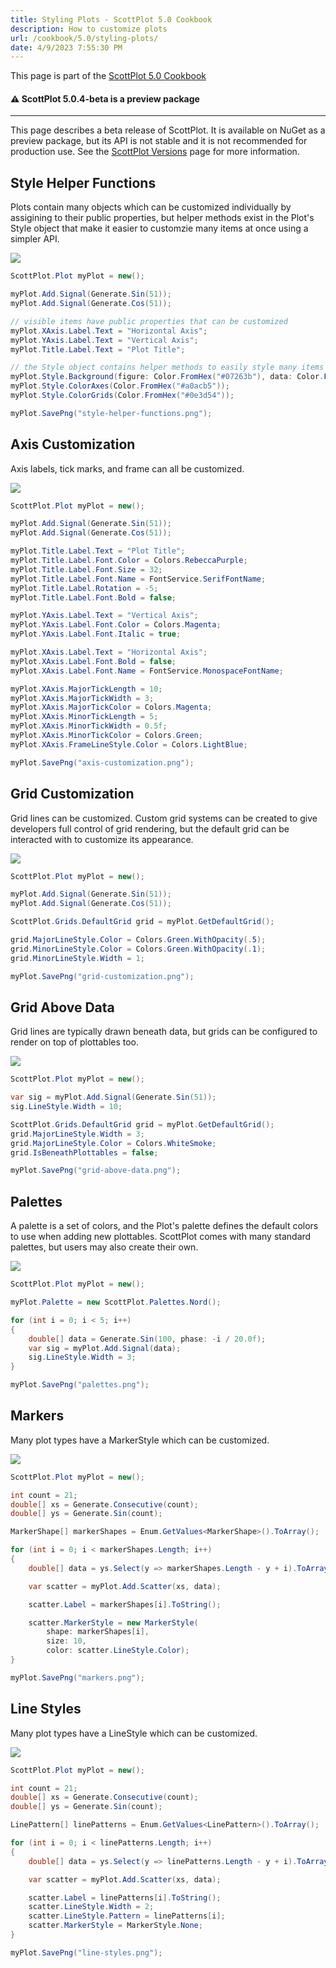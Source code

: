 ```yaml
---
title: Styling Plots - ScottPlot 5.0 Cookbook
description: How to customize plots
url: /cookbook/5.0/styling-plots/
date: 4/9/2023 7:55:30 PM
---
```


This page is part of the [ScottPlot 5.0 Cookbook](../)


<div class='alert alert-warning' role='alert'><h4 class='alert-heading py-0 my-0'>⚠️ ScottPlot 5.0.4-beta is a preview package</h4><hr /><p class='mb-0'><span class='fw-semibold'>This page describes a beta release of ScottPlot.</span> It is available on NuGet as a preview package, but its API is not stable and it is not recommended for production use. See the <a href='https://scottplot.net/versions/'>ScottPlot Versions</a> page for more information. </p></div>



## Style Helper Functions

Plots contain many objects which can be customized individually by assigining to their public properties, but helper methods exist in the Plot's Style object that make it easier to customzie many items at once using a simpler API.

[![](style-helper-functions.png)](style-helper-functions.png)

```cs
ScottPlot.Plot myPlot = new();

myPlot.Add.Signal(Generate.Sin(51));
myPlot.Add.Signal(Generate.Cos(51));

// visible items have public properties that can be customized
myPlot.XAxis.Label.Text = "Horizontal Axis";
myPlot.YAxis.Label.Text = "Vertical Axis";
myPlot.Title.Label.Text = "Plot Title";

// the Style object contains helper methods to easily style many items at once
myPlot.Style.Background(figure: Color.FromHex("#07263b"), data: Color.FromHex("#0b3049"));
myPlot.Style.ColorAxes(Color.FromHex("#a0acb5"));
myPlot.Style.ColorGrids(Color.FromHex("#0e3d54"));

myPlot.SavePng("style-helper-functions.png");
```


## Axis Customization

Axis labels, tick marks, and frame can all be customized.

[![](axis-customization.png)](axis-customization.png)

```cs
ScottPlot.Plot myPlot = new();

myPlot.Add.Signal(Generate.Sin(51));
myPlot.Add.Signal(Generate.Cos(51));

myPlot.Title.Label.Text = "Plot Title";
myPlot.Title.Label.Font.Color = Colors.RebeccaPurple;
myPlot.Title.Label.Font.Size = 32;
myPlot.Title.Label.Font.Name = FontService.SerifFontName;
myPlot.Title.Label.Rotation = -5;
myPlot.Title.Label.Font.Bold = false;

myPlot.YAxis.Label.Text = "Vertical Axis";
myPlot.YAxis.Label.Font.Color = Colors.Magenta;
myPlot.YAxis.Label.Font.Italic = true;

myPlot.XAxis.Label.Text = "Horizontal Axis";
myPlot.XAxis.Label.Font.Bold = false;
myPlot.XAxis.Label.Font.Name = FontService.MonospaceFontName;

myPlot.XAxis.MajorTickLength = 10;
myPlot.XAxis.MajorTickWidth = 3;
myPlot.XAxis.MajorTickColor = Colors.Magenta;
myPlot.XAxis.MinorTickLength = 5;
myPlot.XAxis.MinorTickWidth = 0.5f;
myPlot.XAxis.MinorTickColor = Colors.Green;
myPlot.XAxis.FrameLineStyle.Color = Colors.LightBlue;

myPlot.SavePng("axis-customization.png");
```


## Grid Customization

Grid lines can be customized. Custom grid systems can be created to give developers full control of grid rendering, but the default grid can be interacted with to customize its appearance.

[![](grid-customization.png)](grid-customization.png)

```cs
ScottPlot.Plot myPlot = new();

myPlot.Add.Signal(Generate.Sin(51));
myPlot.Add.Signal(Generate.Cos(51));

ScottPlot.Grids.DefaultGrid grid = myPlot.GetDefaultGrid();

grid.MajorLineStyle.Color = Colors.Green.WithOpacity(.5);
grid.MinorLineStyle.Color = Colors.Green.WithOpacity(.1);
grid.MinorLineStyle.Width = 1;

myPlot.SavePng("grid-customization.png");
```


## Grid Above Data

Grid lines are typically drawn beneath data, but grids can be configured to render on top of plottables too.

[![](grid-above-data.png)](grid-above-data.png)

```cs
ScottPlot.Plot myPlot = new();

var sig = myPlot.Add.Signal(Generate.Sin(51));
sig.LineStyle.Width = 10;

ScottPlot.Grids.DefaultGrid grid = myPlot.GetDefaultGrid();
grid.MajorLineStyle.Width = 3;
grid.MajorLineStyle.Color = Colors.WhiteSmoke;
grid.IsBeneathPlottables = false;

myPlot.SavePng("grid-above-data.png");
```


## Palettes

A palette is a set of colors, and the Plot's palette defines the default colors to use when adding new plottables. ScottPlot comes with many standard palettes, but users may also create their own.

[![](palettes.png)](palettes.png)

```cs
ScottPlot.Plot myPlot = new();

myPlot.Palette = new ScottPlot.Palettes.Nord();

for (int i = 0; i < 5; i++)
{
    double[] data = Generate.Sin(100, phase: -i / 20.0f);
    var sig = myPlot.Add.Signal(data);
    sig.LineStyle.Width = 3;
}

myPlot.SavePng("palettes.png");
```


## Markers

Many plot types have a MarkerStyle which can be customized.

[![](markers.png)](markers.png)

```cs
ScottPlot.Plot myPlot = new();

int count = 21;
double[] xs = Generate.Consecutive(count);
double[] ys = Generate.Sin(count);

MarkerShape[] markerShapes = Enum.GetValues<MarkerShape>().ToArray();

for (int i = 0; i < markerShapes.Length; i++)
{
    double[] data = ys.Select(y => markerShapes.Length - y + i).ToArray();

    var scatter = myPlot.Add.Scatter(xs, data);

    scatter.Label = markerShapes[i].ToString();

    scatter.MarkerStyle = new MarkerStyle(
        shape: markerShapes[i],
        size: 10,
        color: scatter.LineStyle.Color);
}

myPlot.SavePng("markers.png");
```


## Line Styles

Many plot types have a LineStyle which can be customized.

[![](line-styles.png)](line-styles.png)

```cs
ScottPlot.Plot myPlot = new();

int count = 21;
double[] xs = Generate.Consecutive(count);
double[] ys = Generate.Sin(count);

LinePattern[] linePatterns = Enum.GetValues<LinePattern>().ToArray();

for (int i = 0; i < linePatterns.Length; i++)
{
    double[] data = ys.Select(y => linePatterns.Length - y + i).ToArray();

    var scatter = myPlot.Add.Scatter(xs, data);

    scatter.Label = linePatterns[i].ToString();
    scatter.LineStyle.Width = 2;
    scatter.LineStyle.Pattern = linePatterns[i];
    scatter.MarkerStyle = MarkerStyle.None;
}

myPlot.SavePng("line-styles.png");
```

